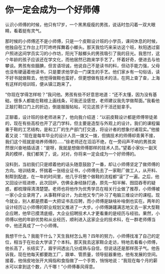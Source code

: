 # 你一定会成为一个好师傅

认识小师傅的时候，他只有17岁，一个黑黑瘦瘦的男孩，说话时忽闪着一双大眼睛，看着挺有灵气。

那时候的小师傅还不是小师傅，只是一个皮鞋设计班的小学员，课间休息的时候，他独自在工作台上叮叮咚咚挥舞着小榔头。那天我恰巧来采访这个班，秋阳透过窗户照进这间学员实习的小作坊，阳光下敲榔头的男孩吸引了我的目光。我思忖，这个年龄的孩子应该还在学文化，而他居然已跑来学手艺了。怀着好奇，便进去与他攀谈。男孩有些腼腆，但言语坦诚，他说自己不是读书的料，但动手能力强，父母也没有硬逼着他读书，只是要求他学会一门谋生的手艺。他们家乡有一句俗话，读不好书就做鞋去，他觉得做鞋也蛮好，但更想做有技术的活，在网上查了查，上海有这样的培训班，便从镇江跑来了。

“你现在学得怎样啦？”我问他。男孩有些不好意思地道：“还不太懂，因为没有基础，很多人都能在鞋楦上画线条，可我还没感觉，老师建议我先学做帮面。”我看他正敲打鞋口门上的折边，倒是服服帖帖，可见这孩子干活还挺拿手。

正聊着，设计班的徐老师进来了，他向我介绍道：“以前皮鞋设计都是师傅带徒弟的，现在有些高校也开了这门学科，但主要是造型与外观上的设计。我们的课程偏重于鞋的工艺结构，是和工厂的生产部门打交道，将设计者的想象付诸现实。”他接着又说：“现在是每年毕业的设计人员一拨又一拨，但搞技术的师傅却青黄不接，我们这个班就是培养师傅的……”徐老师还在滔滔不绝，在一旁闷声不响的男孩突然很兴奋地插话道：“是呀，我就是想做师傅那样的技术人员。”望着小家伙一副天真的模样，我们都笑了，说，对对，你将来一定会成为一个好师傅的。

没料到，当初我们只是顺着他的话头随意鼓励了一番，却让小师傅坚定了做师傅的方向。培训结束，怀揣着一张结业证书，小师傅先去了一家鞋厂做工人，从开料、制帮到配底，在一年的时间里，他几乎将整个做鞋的流程都“滚”了一遍。之后，他又回设计班进修，此次回炉，仿佛全身经脉打通，原先一知半解、囫囵吞枣的疑惑，都梳理得清清楚楚。老师也将他作为优秀学员在相关行业做了推荐，小师傅被一家小企业录用了，从事鞋样设计，为此他又专门补习了电脑三维设计的课程。现今就业，别人都是攒着一大把证书去应聘，而小师傅是缺啥补啥倒也实在。两年的设计经历让小师傅的职业规划又推进了一大步。小师傅踌躇满志地又去一家大型鞋企应聘，他早已摸清底细，大企业招聘技术人才更看重的是经历与经验。果然，小师傅以他的年龄优势和从业经历，顺利进入这家企业的技术科，在一群老师傅当中，他还真成了一个小师傅。

我想干什么？我能干什么？天生我材怎么用？四年的努力，小师傅找准了自己的定位，相当于在社会大学读了个本科。那天我去这家鞋企走访，特地去看看小师傅，他长高了，长结实了，眉宇间透出几分成熟与自信，但说话还是那样孩子气。他告诉我，现在他每天都要跑工厂，跟单、管质量，领导挺器重他，他有发展的空间。接着，他俏皮地张开大拇指和食指做了一个手势，悄悄地说：“我现在每个月的薪水可以拿到这个数，八千哪！”小师傅春风得意。